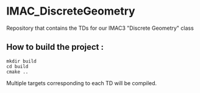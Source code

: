 # IMAC_DiscreteGeometry
Repository that contains the TDs for our IMAC3 "Discrete Geometry" class

## How to build the project :
```
mkdir build
cd build
cmake .. 
```



Multiple targets corresponding to each TD will be compiled. 

